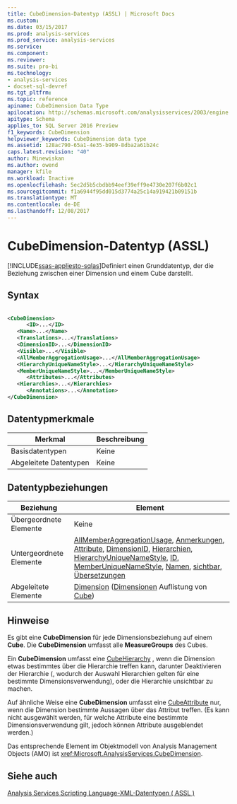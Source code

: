 ```yaml
---
title: CubeDimension-Datentyp (ASSL) | Microsoft Docs
ms.custom: 
ms.date: 03/15/2017
ms.prod: analysis-services
ms.prod_service: analysis-services
ms.service: 
ms.component: 
ms.reviewer: 
ms.suite: pro-bi
ms.technology:
- analysis-services
- docset-sql-devref
ms.tgt_pltfrm: 
ms.topic: reference
apiname: CubeDimension Data Type
apilocation: http://schemas.microsoft.com/analysisservices/2003/engine
apitype: Schema
applies_to: SQL Server 2016 Preview
f1_keywords: CubeDimension
helpviewer_keywords: CubeDimension data type
ms.assetid: 128ac790-65a1-4e35-b909-8dba2a61b24c
caps.latest.revision: "40"
author: Minewiskan
ms.author: owend
manager: kfile
ms.workload: Inactive
ms.openlocfilehash: 5ec2d5b5cbdbb94eef39eff9e4730e207f6b02c1
ms.sourcegitcommit: f1a6944f95dd015d3774a25c14a919421b09151b
ms.translationtype: MT
ms.contentlocale: de-DE
ms.lasthandoff: 12/08/2017
---
```

# <a name="cubedimension-data-type-assl"></a>CubeDimension-Datentyp (ASSL)
[!INCLUDE[ssas-appliesto-sqlas](../../../includes/ssas-appliesto-sqlas.md)]Definiert einen Grunddatentyp, der die Beziehung zwischen einer Dimension und einem Cube darstellt.  
  
## <a name="syntax"></a>Syntax  
  
```xml  
  
<CubeDimension>  
      <ID>...</ID>  
   <Name>...</Name>  
   <Translations>...</Translations>  
   <DimensionID>...</DimensionID>  
   <Visible>...</Visible>  
   <AllMemberAggregationUsage>...</AllMemberAggregationUsage>  
   <HierarchyUniqueNameStyle>...</HierarchyUniqueNameStyle>  
   <MemberUniqueNameStyle>...</MemberUniqueNameStyle>  
      <Attributes>...</Attributes>  
   <Hierarchies>...</Hierarchies>  
      <Annotations>...</Annotation>  
</CubeDimension>  
```  
  
## <a name="data-type-characteristics"></a>Datentypmerkmale  
  
|Merkmal|Beschreibung|  
|--------------------|-----------------|  
|Basisdatentypen|Keine|  
|Abgeleitete Datentypen|Keine|  
  
## <a name="data-type-relationships"></a>Datentypbeziehungen  
  
|Beziehung|Element|  
|------------------|-------------|  
|Übergeordnete Elemente|Keine|  
|Untergeordnete Elemente|[AllMemberAggregationUsage](../../../analysis-services/scripting/properties/allmemberaggregationusage-element-assl.md), [Anmerkungen](../../../analysis-services/scripting/collections/annotations-element-assl.md), [Attribute](../../../analysis-services/scripting/collections/attributes-element-assl.md), [DimensionID](../../../analysis-services/scripting/properties/dimensionid-element-assl.md), [Hierarchien](../../../analysis-services/scripting/collections/hierarchies-element-assl.md), [HierarchyUniqueNameStyle](../../../analysis-services/scripting/properties/hierarchyuniquenamestyle-element-assl.md), [ID](../../../analysis-services/scripting/properties/id-element-assl.md), [MemberUniqueNameStyle](../../../analysis-services/scripting/properties/memberuniquenamestyle-element-assl.md), [Namen](../../../analysis-services/scripting/properties/name-element-assl.md), [sichtbar](../../../analysis-services/scripting/properties/visible-element-assl.md), [Übersetzungen](../../../analysis-services/scripting/collections/translations-element-assl.md)|  
|Abgeleitete Elemente|[Dimension](../../../analysis-services/scripting/objects/dimension-element-assl.md) ([Dimensionen](../../../analysis-services/scripting/collections/dimensions-element-assl.md) Auflistung von [Cube](../../../analysis-services/scripting/objects/cube-element-assl.md))|  
  
## <a name="remarks"></a>Hinweise  
 Es gibt eine **CubeDimension** für jede Dimensionsbeziehung auf einem **Cube**. Die **CubeDimension** umfasst alle **MeasureGroups** des Cubes.  
  
 Ein **CubeDimension** umfasst eine [CubeHierarchy](../../../analysis-services/scripting/data-type/cubehierarchy-data-type-assl.md) , wenn die Dimension etwas bestimmtes über die Hierarchie treffen kann, darunter Deaktivieren der Hierarchie (, wodurch der Auswahl Hierarchien gelten für eine bestimmte Dimensionsverwendung), oder die Hierarchie unsichtbar zu machen.  
  
 Auf ähnliche Weise eine **CubeDimension** umfasst eine [CubeAttribute](../../../analysis-services/scripting/data-type/cubeattribute-data-type-assl.md) nur, wenn die Dimension bestimmte Aussagen über das Attribut treffen. (Es kann nicht ausgewählt werden, für welche Attribute eine bestimmte Dimensionsverwendung gilt, jedoch können Attribute ausgeblendet werden.)  
  
 Das entsprechende Element im Objektmodell von Analysis Management Objects (AMO) ist <xref:Microsoft.AnalysisServices.CubeDimension>.  
  
## <a name="see-also"></a>Siehe auch  
 [Analysis Services Scripting Language-XML-Datentypen &#40; ASSL &#41;](../../../analysis-services/scripting/data-type/analysis-services-scripting-language-xml-data-types-assl.md)  
  
  

